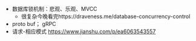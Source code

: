 - 数据库锁机制：悲观、乐观、MVCC
  - 很复杂今晚看完https://draveness.me/database-concurrency-control
- proto buf； gRPC
- 请求-相应模式 https://www.jianshu.com/p/ea6063543557